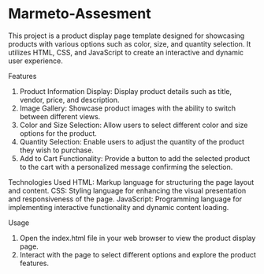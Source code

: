 # Marmeto-Assesment

This project is a product display page template designed for showcasing products with various options such as color, size, and quantity selection. It utilizes HTML, CSS, and JavaScript to create an interactive and dynamic user experience.

Features
1. Product Information Display: Display product details such as title, vendor, price, and description.
2. Image Gallery: Showcase product images with the ability to switch between different views.
3. Color and Size Selection: Allow users to select different color and size options for the product.
4. Quantity Selection: Enable users to adjust the quantity of the product they wish to purchase.
5. Add to Cart Functionality: Provide a button to add the selected product to the cart with a personalized message confirming the selection.

Technologies Used
HTML: Markup language for structuring the page layout and content.
CSS: Styling language for enhancing the visual presentation and responsiveness of the page.
JavaScript: Programming language for implementing interactive functionality and dynamic content loading.

Usage
1. Open the index.html file in your web browser to view the product display page.
2. Interact with the page to select different options and explore the product features.
